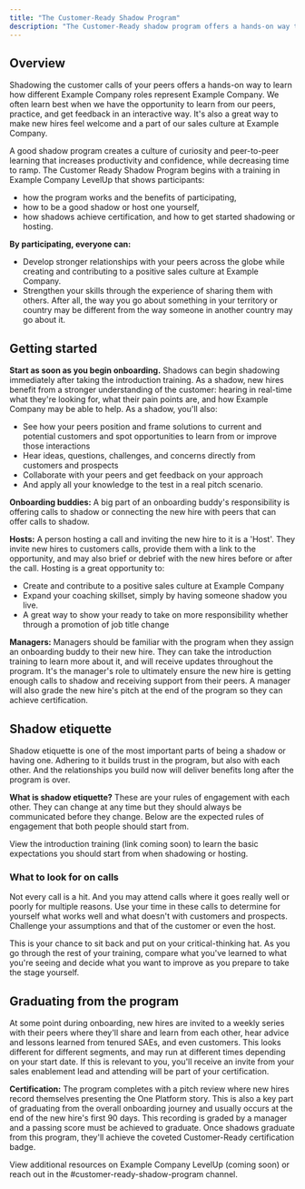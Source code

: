 ```yaml
---
title: "The Customer-Ready Shadow Program"
description: "The Customer-Ready shadow program offers a hands-on way to learn how different Example Company roles represent Example Company. We often learn best when we have the opportunity to learn from our peers, practice, and get feedback in an interactive way. It's also a great way to make new hires feel welcome and a part of our sales culture at Example Company."
---
```


## Overview

Shadowing the customer calls of your peers offers a hands-on way to learn how different Example Company roles represent Example Company. We often learn best when we have the opportunity to learn from our peers, practice, and get feedback in an interactive way. It's also a great way to make new hires feel welcome and a part of our sales culture at Example Company.

A good shadow program creates a culture of curiosity and peer-to-peer learning that increases productivity and confidence, while decreasing time to ramp. The Customer Ready Shadow Program begins with a training in Example Company LevelUp that shows participants:

- how the program works and the benefits of participating,
- how to be a good shadow or host one yourself,
- how shadows achieve certification,
and how to get started shadowing or hosting.

**By participating, everyone can:**

- Develop stronger relationships with your peers across the globe while creating and contributing to a positive sales culture at Example Company.
- Strengthen your skills through the experience of sharing them with others. After all, the way you go about something in your territory or country may be different from the way someone in another country may go about it.

## Getting started

**Start as soon as you begin onboarding.** Shadows can begin shadowing immediately after taking the introduction training. As a shadow, new hires benefit from a stronger understanding of the customer: hearing in real-time what they're looking for, what their pain points are, and how Example Company may be able to help. As a shadow, you'll also:

- See how your peers position and frame solutions to current and potential customers and spot opportunities to learn from or improve those interactions
- Hear ideas, questions, challenges, and concerns directly from customers and prospects
- Collaborate with your peers and get feedback on your approach
- And apply all your knowledge to the test in a real pitch scenario.

**Onboarding buddies:** A big part of an onboarding buddy's responsibility is offering calls to shadow or connecting the new hire with peers that can offer calls to shadow.

**Hosts:** A person hosting a call and inviting the new hire to it is a 'Host'. They invite new hires to customers calls, provide them with a link to the opportunity, and may also brief or debrief with the new hires before or after the call. Hosting is a great opportunity to:

- Create and contribute to a positive sales culture at Example Company
- Expand your coaching skillset, simply by having someone shadow you live.
- A great way to show your ready to take on more responsibility whether through a promotion of job title change

**Managers:** Managers should be familiar with the program when they assign an onboarding buddy to their new hire. They can take the introduction training to learn more about it, and will receive updates throughout the program. It's the manager's role to ultimately ensure the new hire is getting enough calls to shadow and receiving support from their peers. A manager will also grade the new hire's pitch at the end of the program so they can achieve certification.

## Shadow etiquette

Shadow etiquette is one of the most important parts of being a shadow or having one. Adhering to it builds trust in the program, but also with each other. And the relationships you build now will deliver benefits long after the program is over.

**What is shadow etiquette?** These are your rules of engagement with each other. They can change at any time but they should always be communicated before they change. Below are the expected rules of engagement that both people should start from.

View the introduction training (link coming soon) to learn the basic expectations you should start from when shadowing or hosting.

### What to look for on calls

Not every call is a hit. And you may attend calls where it goes really well or poorly for multiple reasons. Use your time in these calls to determine for yourself what works well and what doesn't with customers and prospects. Challenge your assumptions and that of the customer or even the host.

This is your chance to sit back and put on your critical-thinking hat. As you go through the rest of your training, compare what you've learned to what you're seeing and decide what you want to improve as you prepare to take the stage yourself.

## Graduating from the program

At some point during onboarding, new hires are invited to a weekly series with their peers where they'll share and learn from each other, hear advice and lessons learned from tenured SAEs, and even customers. This looks different for different segments, and may run at different times depending on your start date. If this is relevant to you, you'll receive an invite from your sales enablement lead and attending will be part of your certification.

**Certification:** The program completes with a pitch review where new hires record themselves presenting the One Platform story. This is also a key part of graduating from the overall onboarding journey and usually occurs at the end of the new hire's first 90 days. This recording is graded by a manager and a passing score must be achieved to graduate. Once shadows graduate from this program, they'll achieve the coveted Customer-Ready certification badge.

View additional resources on Example Company LevelUp (coming soon) or reach out in the #customer-ready-shadow-program channel.

